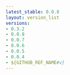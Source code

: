 ```yaml
---
latest_stable: 0.0.8
layout: version_list
versions:
- 0.3.2
- 0.0.8
- 0.0.7
- 0.0.6
- 0.0.5
- 0.0.4
- ${GITHUB_REF_NAME#v}
---
```

